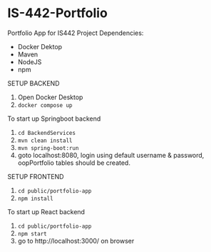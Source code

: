 # IS-442-Portfolio

Portfolio App for IS442 Project
Dependencies:

- Docker Dektop
- Maven
- NodeJS
- npm

SETUP BACKEND

1. Open Docker Desktop
2. `docker compose up`

To start up Springboot backend

1. `cd BackendServices`
2. `mvn clean install`
3. `mvn spring-boot:run`
4. goto localhost:8080, login using default username & password, oopPortfolio tables should be created.

SETUP FRONTEND
1. `cd public/portfolio-app`
2. `npm install`

To start up React backend
1. `cd public/portfolio-app`
2. `npm start`
3. go to http://localhost:3000/ on browser
   
